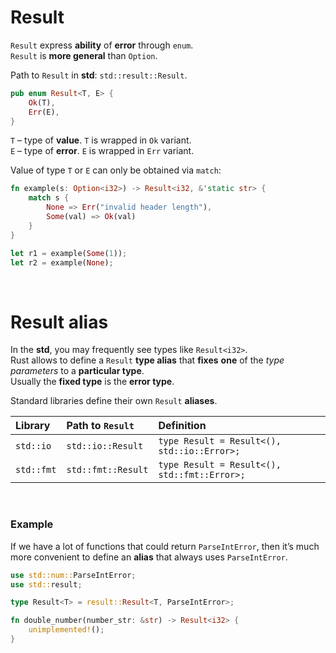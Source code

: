 # Result
``Result`` express **ability** of **error** through ``enum``.<br>
``Result`` is **more general** than ``Option``. <br>

Path to ``Result`` in **std**: ``std::result::Result``.<br>

```Rust
pub enum Result<T, E> {
    Ok(T),
    Err(E),
}
```

``T`` – type of **value**. ``T`` is wrapped in ``Ok`` variant.<br>
``E`` – type of **error**. ``E`` is wrapped in ``Err`` variant.<br>

Value of type ``T`` or ``E`` can only be obtained via ``match``:
```Rust
fn example(s: Option<i32>) -> Result<i32, &'static str> {
    match s {
        None => Err("invalid header length"),
        Some(val) => Ok(val) 
    }
}

let r1 = example(Some(1));
let r2 = example(None);
```

<br>

# Result alias
In the **std**, you may frequently see types like ``Result<i32>``.<br>
Rust allows to define a ``Result`` **type alias** that **fixes** **one** of the *type parameters* to a **particular type**.<br>
Usually the **fixed type** is the **error type**.<br>

Standard libraries define their own ``Result`` **aliases**.<br>

|**Library**|**Path to** ``Result``|**Definition**|
|:----------|:---------------------|:-------------|
|``std::io``|``std::io::Result``|``type Result = Result<(), std::io::Error>;``|
|``std::fmt``|``std::fmt::Result``|``type Result = Result<(), std::fmt::Error>;``|

<br>

### Example
If we have a lot of functions that could return ``ParseIntError``, then it’s much more convenient to define an **alias** that always uses ``ParseIntError``.<br>

```Rust
use std::num::ParseIntError;
use std::result;

type Result<T> = result::Result<T, ParseIntError>;

fn double_number(number_str: &str) -> Result<i32> {
    unimplemented!();
}
```
